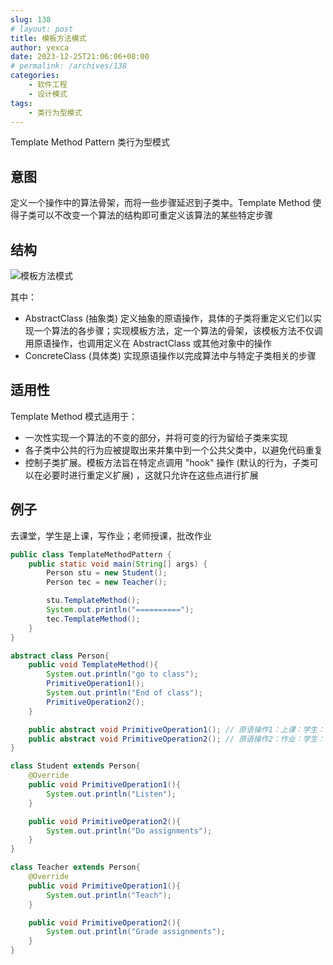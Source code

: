 ```yaml
---
slug: 138
# layout: post
title: 模板方法模式
author: yexca
date: 2023-12-25T21:06:06+08:00
# permalink: /archives/138
categories:
    - 软件工程
    - 设计模式
tags:
    - 类行为型模式
---
```


Template Method Pattern 类行为型模式

## 意图

定义一个操作中的算法骨架，而将一些步骤延迟到子类中。Template Method 使得子类可以不改变一个算法的结构即可重定义该算法的某些特定步骤

## 结构

![模板方法模式](https://cdn.jsdelivr.net/gh/yexca/picx-images-hosting@master/2023/03-设计模式/模板方法模式.4dw8tl49uuq0.webp)

其中：

* AbstractClass (抽象类) 定义抽象的原语操作，具体的子类将重定义它们以实现一个算法的各步骤；实现模板方法，定一个算法的骨架，该模板方法不仅调用原语操作，也调用定义在 AbstractClass 或其他对象中的操作
* ConcreteClass (具体类) 实现原语操作以完成算法中与特定子类相关的步骤

## 适用性

Template Method 模式适用于：

* 一次性实现一个算法的不变的部分，并将可变的行为留给子类来实现
* 各子类中公共的行为应被提取出来并集中到一个公共父类中，以避免代码重复
* 控制子类扩展。模板方法旨在特定点调用 "hook" 操作 (默认的行为，子类可以在必要时进行重定义扩展) ，这就只允许在这些点进行扩展

## 例子

去课堂，学生是上课，写作业；老师授课，批改作业

```java
public class TemplateMethodPattern {
    public static void main(String[] args) {
        Person stu = new Student();
        Person tec = new Teacher();

        stu.TemplateMethod();
        System.out.println("==========");
        tec.TemplateMethod();
    }
}

abstract class Person{
    public void TemplateMethod(){
        System.out.println("go to class");
        PrimitiveOperation1();
        System.out.println("End of class");
        PrimitiveOperation2();
    }

    public abstract void PrimitiveOperation1(); // 原语操作1：上课：学生：听课；老师：讲课
    public abstract void PrimitiveOperation2(); // 原语操作2：作业：学生：做作业；老师：改作业
}

class Student extends Person{
    @Override
    public void PrimitiveOperation1(){
        System.out.println("Listen");
    }

    public void PrimitiveOperation2(){
        System.out.println("Do assignments");
    }
}

class Teacher extends Person{
    @Override
    public void PrimitiveOperation1(){
        System.out.println("Teach");
    }

    public void PrimitiveOperation2(){
        System.out.println("Grade assignments");
    }
}
```

